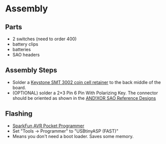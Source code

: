 # Assembly

## Parts

- 2 switches (need to order 400)
- battery clips
- batteries
- SAO headers

## Assembly Steps

- Solder a [Keystone SMT 3002 coin cell retainer](https://www.digikey.com/en/products/detail/keystone-electronics/3002/227444)
  to the back middle of the board.
- (OPTIONAL) solder a 2×3 Pin 6 Pin With Polarizing Key. The connector should be oriented as shown in the
  [AND!XOR SAO Reference Designs](https://github.com/DEAD10C5/badge-project-template/blob/main/docs/shitty_add_ons.md)

## Flashing

* [SparkFun AVR Pocket Programmer](https://learn.sparkfun.com/tutorials/pocket-avr-programmer-hookup-guide/all)
* Set "Tools -> Programmer" to "USBtinyASP (FAST)"
* Means you don't need a boot loader. Saves some memory.
